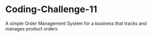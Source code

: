 # Coding-Challenge-11
A simple Order Management System for a business that tracks and manages product orders
